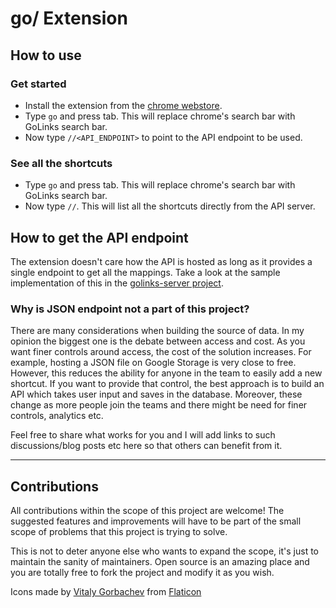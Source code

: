 # go/ Extension

## How to use

### Get started

- Install the extension from the [chrome webstore](https://chrome.google.com/webstore/detail/go/bfmaacheolcnmehidehnkdpkafmmjjld).
- Type `go` and press tab. This will replace chrome's search bar with GoLinks search bar.
- Now type `//<API_ENDPOINT>` to point to the API endpoint to be used.

### See all the shortcuts

- Type `go` and press tab. This will replace chrome's search bar with GoLinks search bar.
- Now type `//`. This will list all the shortcuts directly from the API server.

## How to get the API endpoint

The extension doesn't care how the API is hosted as long as it provides a single endpoint to get all the mappings. Take a look at the sample implementation of this in the [golinks-server project](https://github.com/VikramTiwari/golinks-server).

### Why is JSON endpoint not a part of this project?

There are many considerations when building the source of data. In my opinion the biggest one is the debate between access and cost. As you want finer controls around access, the cost of the solution increases. For example, hosting a JSON file on Google Storage is very close to free. However, this reduces the ability for anyone in the team to easily add a new shortcut. If you want to provide that control, the best approach is to build an API which takes user input and saves in the database. Moreover, these change as more people join the teams and there might be need for finer controls, analytics etc.

Feel free to share what works for you and I will add links to such discussions/blog posts etc here so that others can benefit from it.

---

## Contributions

All contributions within the scope of this project are welcome! The suggested features and improvements will have to be part of the small scope of problems that this project is trying to solve.

This is not to deter anyone else who wants to expand the scope, it's just to maintain the sanity of maintainers. Open source is an amazing place and you are totally free to fork the project and modify it as you wish.

Icons made by [Vitaly Gorbachev](https://www.flaticon.com/authors/vitaly-gorbachev) from [Flaticon](https://www.flaticon.com/)
